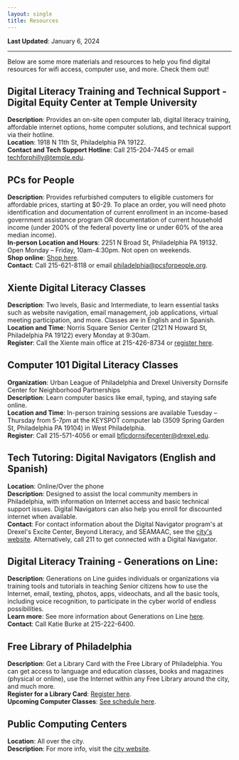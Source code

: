 ```yaml
---
layout: single
title: Resources
---
```


**Last Updated**: January 6, 2024

*******
Below are some more materials and resources to help you find digital resources for wifi access, computer use, and more. Check them out!

## Digital Literacy Training and Technical Support - Digital Equity Center at Temple University
**Description**: Provides an on-site open computer lab, digital literacy training, affordable internet options, home computer solutions, and technical support via their hotline.  
**Location**: 1918 N 11th St, Philadelphia PA 19122.  
**Contact and Tech Support Hotline**: Call 215-204-7445 or email techforphilly@temple.edu. 

## PCs for People
**Description**: Provides refurbished computers to eligible customers for affordable prices, starting at $0-29. To place an order, you will need photo identification and documentation of current enrollment in an income-based government assistance program OR documentation of current household income (under 200% of the federal poverty line or under 60% of the area median income).  
**In-person Location and Hours**: 2251 N Broad St, Philadelphia PA 19132. Open Monday – Friday, 10am-4:30pm. Not open on weekends.  
**Shop online**: [Shop here](https://pcsrefurbished.com/sales/salesHome).  
**Contact**: Call 215-621-8118 or email philadelphia@pcsforpeople.org.   

## Xiente Digital Literacy Classes
**Description**: Two levels, Basic and Intermediate, to learn essential tasks such as website navigation, email management, job applications, virtual meeting participation, and more. Classes are in English and in Spanish.  
**Location and Time**: Norris Square Senior Center (2121 N Howard St, Philadelphia PA 19122) every Monday at 9:30am.  
**Register**: Call the Xiente main office at 215-426-8734 or [register here](https://xiente.jotform.com/223381334958058).  

## Computer 101 Digital Literacy Classes
**Organization**: Urban League of Philadelphia and Drexel University Dornsife Center for Neighborhood Partnerships  
**Description**: Learn computer basics like email, typing, and staying safe online.  
**Location and Time**: In-person training sessions are available Tuesday – Thursday from 5-7pm at the KEYSPOT computer lab (3509 Spring Garden St, Philadelphia PA 19104) in West Philadelphia.  
**Register**: Call 215-571-4056 or email bflcdornsifecenter@drexel.edu.  

## Tech Tutoring: Digital Navigators (English and Spanish)  
**Location**: Online/Over the phone  
**Description**: Designed to assist the local community members in Philadelphia, with information on Internet access and basic technical support issues. Digital Navigators can also help you enroll for discounted internet when available.  
**Contact**: For contact information about the Digital Navigator program's at Drexel's Excite Center, Beyond Literacy, and SEAMAAC, see the [city's website](https://www.phila.gov/2020-06-23-call-a-digital-navigator-today/). Alternatively, call 211 to get connected with a Digital Navigator.  
  
## Digital Literacy Training - Generations on Line:     
**Description**: Generations on Line guides individuals or organizations via training tools and tutorials in teaching Senior citizens how to use the Internet, email, texting, photos, apps, videochats, and all the basic tools, including voice recognition, to participate in the cyber world of endless possibilities.  
**Learn more**: See more information about Generations on Line [here](https://www.generationsonline.com/).  
**Contact**: Call Katie Burke at 215-222-6400.

## Free Library of Philadelphia  
**Description**: Get a Library Card with the Free Library of Philadelphia. You can get access to language and education classes, books and magazines (physical or online), use the Internet within any Free Library around the city, and much more.  
**Register for a Library Card**: [Register here](https://catalog.freelibrary.org/MyResearch/register).  
**Upcoming Computer Classes**: [See schedule here](https://libwww.freelibrary.org/calendar/?type=computer-classes).  

## Public Computing Centers
**Location**: All over the city.  
**Description**: For more info, visit the [city website](https://www.phila.gov/2022-02-18-public-computing-center-in-west-philadelphia-is-a-model-for-digital-equity-and-literacy/).  
